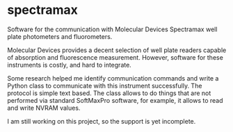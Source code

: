 # spectramax
Software for the communication with Molecular Devices Spectramax well plate photometers and fluorometers.

Molecular Devices provides a decent selection of well plate readers capable of absorption and fluorescence measurement. However, software for these instruments is costly, and hard to integrate.

Some research helped me identify communication commands and write a Python class to communicate with this instrument successfully. The protocol is simple text based. The class allows to do things that are not performed via standard SoftMaxPro software, for example, it allows to read and write NVRAM values.

I am still working on this project, so the support is yet incomplete.
